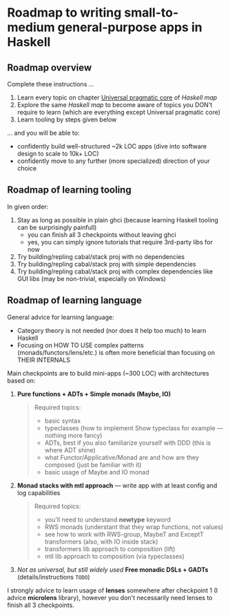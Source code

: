 
# Roadmap to writing small-to-medium general-purpose apps in Haskell

## Roadmap overview

Complete these instructions ...
1. Learn every topic on chapter [Universal pragmatic core](https://github.com/rmnavr/hs_study/blob/main/materials/hs_map.md#Universal-pragmatic-core) of *Haskell map*
2. Explore the same *Haskell map* to become aware of topics you DON't require to learn (which are everything except Universal pragmatic core)
3. Learn tooling by steps given below

... and you will be able to:
* confidently build well-structured ~2k LOC apps (dive into software design to scale to 10k+ LOC)
* confidently move to any further (more specialized) direction of your choice

## Roadmap of learning tooling

In given order:
1. Stay as long as possible in plain ghci (because learning Haskell tooling can be surprisingly painfull)
   * you can finish all 3 checkpoints without leaving ghci
   * yes, you can simply ignore tutorials that require 3rd-party libs for now
2. Try building/repling cabal/stack proj with no dependencies
3. Try building/repling cabal/stack proj with simple dependencies
4. Try building/repling cabal/stack proj with complex dependencies like GUI libs (may be non-trivial, especially on Windows)

## Roadmap of learning language

General advice for learning language:
* Category theory is not needed (nor does it help too much) to learn Haskell
* Focusing on HOW TO USE complex patterns (monads/functors/lens/etc.) is often more beneficial than focusing on THEIR INTERNALS

Main checkpoints are to build mini-apps (~300 LOC) with architectures based on:
1. **Pure functions + ADTs + Simple monads (Maybe, IO)**
   > Required topics:
   > - basic syntax
   > - typeclasses (how to implement Show typeclass for example — nothing more fancy)
   > - ADTs, best if you also familiarize yourself with DDD (this is where ADT shine)
   > - what Functor/Applicative/Monad are and how are they composed (just be familiar with it)
   > - basic usage of Maybe and IO monad
2. **Monad stacks with mtl approach** — write app with at least config and log capabilities
   > Required topics:
   > - you'll need to understand **newtype** keyword
   > - RWS monads (understant that they wrap functions, not values)
   > - see how to work with RWS-group, MaybeT and ExceptT transformers (also, with IO inside stack)
   > - transformers lib approach to composition (lift)
   > - mtl lib approach to composition (via typeclasses)
3. *Not as universal, but still widely used*
   **Free monadic DSLs + GADTs** (details/instructions `TODO`)

I strongly advice to learn usage of **lenses** somewhere after checkpoint 1 (I advice **microlens** library),
however you don't necessarily need lenses to finish all 3 checkpoints.

